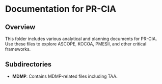 # Documentation for PR-CIA

## Overview
This folder includes various analytical and planning documents for PR-CIA. Use these files to explore ASCOPE, KOCOA, PMESII, and other critical frameworks.

## Subdirectories
- **MDMP**: Contains MDMP-related files including TAA.
